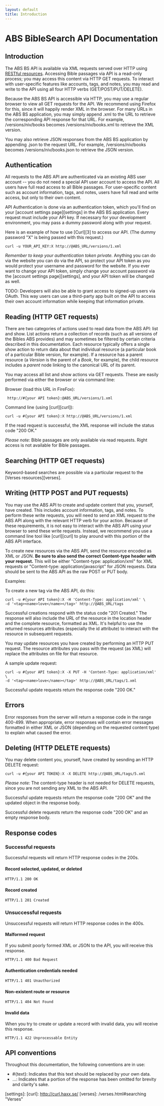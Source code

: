 ```yaml
---
layout: default
title: Introduction
---
```


# ABS BibleSearch API Documentation

## Introduction

The ABS BS API is available via XML requests served over HTTP using [RESTful resources][rest].  Accessing Bible passages via API is a read-only process; you may access this content via HTTP GET requests.  To interact with user-specific features like accounts, tags, and notes, you may read and write to the API using all four HTTP verbs (GET/POST/PUT/DELETE).  

Because the ABS BS API is accessible via HTTP, you may use a regular browser to view all GET requests for the API.  We recommend using Firefox for this, since it will happily render XML in the browser.  For many URLs in the ABS BS application, you may simply append .xml to the URL to retrieve the corresponding API response for that URL.  For example, /versions/niv/books becomes /versions/niv/books.xml to retrieve the XML version.

You may also retrieve JSON responses from the ABS BS application by appending .json to the request URL.  For example, /versions/niv/books becomes /versions/niv/books.json to retrieve the JSON version.

## Authentication

All requests to the ABS API are authenticated via an existing ABS user account -- you do not need a special API user account to access the API.  All users have full read access to all Bible passages.  For user-specific content such as account information, tags, and notes, users have full read and write access, but only to their own content.

API Authentication is done via an authentication token, which you'll find on your [account settings page][settings] in the ABS BS application.  Every request must include your API key.  If necessary for your development environment, you may pass a dummy password along with your request.

Here is an example of how to use [Curl][3] to access our API.  (The dummy password "X" is being passed with this request.)                      

    curl -u YOUR_API_KEY:X http://@ABS_URL/versions/1.xml
    
*Remember to keep your authentication token private.*  Anything you can do via the website you can do via the API, so protect your API token as you would protect your username and password for the website.  If you ever want to change your API token, simply change your account password via the [account settings page][settings], and your API token will be changed as well.

TODO: Developers will also be able to grant access to signed-up users via OAuth.  This way users can use a third-party app built on the API to access their own account information while keeping that information private.

## Reading (HTTP GET requests)

There are two categories of actions used to read data from the ABS API: list and show.  List actions return a collection of records (such as all versions of the Bibles ABS provides) and may sometimes be filtered by certain criteria described in this documentation.  Each resource typically offers a single show action to return data about that individual resource (a particular book of a particular Bible version, for example).  If a resource has a parent resource (a _Version_ is the parent of a _Book_, for example), the child resource includes a _parent_ node linking to the canonical URL of its parent.

You may access all list and show actions via GET requests.  These are easily performed via either the browser or via command line:

Browser (load this URL in FireFox):

     http://#{your API token}:@ABS_URL/versions/1.xml

Command line (using [curl][curl]):

    curl -u #{your API token}:X http://@ABS_URL/versions/1.xml
    
If the read request is successful, the XML response will include the status code "200 OK."

*Please note:* Bible passages are only available via read requests.  Right access is not available for Bible passages.  

## Searching (HTTP GET requests)

Keyword-based searches are possible via a particular request to the [Verses resources][verses].

## Writing (HTTP POST and PUT requests)  

You may use the ABS API to create and update content that you, yourself, have created.  This includes account information, tags, and notes.  To perform these write requests, you will need to send an XML request to the ABS API along with the relevant HTTP verb for your action.  Because of these requirements, it is not easy to interact with the ABS API using your browser to send these write requests.  Instead, we recommend you use a command line tool like [curl][curl] to play around with this portion of the ABS API interface.

To create new resources via the ABS API, send the resource encoded as XML or JSON.  **Be sure to also send the correct Content-type header with your request.**  This will be either "Content-type: application/xml" for XML requests or "Content-type: application/javascript" for JSON requests.  Data should be sent to the ABS API as the raw POST or PUT body.                            

Examples:

To create a new tag via the ABS API, do this:

    curl -u #{your API token}:X -H 'Content-Type: application/xml' \
    -d '<tag><name>love</name></tag>' http://@ABS_URL/tags
    
Successful creations respond with the status code "201 Created."  The response will also include the URL of the resource in the location header and the complete resource, formatted as XML.  It's helpful to use the returned resources attributes (especially the id attribute) to interact with the resource in subsequent requests.

You may update resources you have created by performing an HTTP PUT request.  The resource attributes you pass with the request (as XML) will replace the attributes on file for that resource.

A sample update request:

    curl -u #{your API token}:X -X PUT -H 'Content-Type: application/xml' \
    -d '<tag><name>love</name></tag>' http://@ABS_URL/tags/1.xml

Successful update requests return the response code "200 OK."

## Errors

Error responses from the server will return a response code in the range 400-499.  When appropriate, error responses will contain error messages formatted in either XML or JSON (depending on the requested content type) to explain what caused the error.

## Deleting (HTTP DELETE requests)

You may delete content you, yourself, have created by sesnding an HTTP DELETE request:

    curl -u #{your API TOKEN}:X -X DELETE http://@ABS_URL/tags/5.xml
    
*Please note:* The content-type header is not needed for DELETE requests, since you are not sending any XML to the ABS API.  

Successful update requests return the response code "200 OK" and the updated object in the response body.

Successful delete requests return the response code "200 OK" and an empty response body.

## Response codes

### Successful requests

Successful requests will return HTTP response codes in the 200s.

#### Record selected, updated, or deleted

    HTTP/1.1 200 OK

#### Record created

    HTTP/1.1 201 Created

### Unsuccessful requests

Unsuccessful requests will return HTTP response codes in the 400s.
     
#### Malformed request      

If you submit poorly formed XML or JSON to the API, you will receive this response.

    HTTP/1.1 400 Bad Request

#### Authentication credentials needed

    HTTP/1.1 401 Unauthorized

#### Non-existent route or resource

    HTTP/1.1 404 Not Found
    
#### Invalid data

When you try to create or update a record with invalid data, you will receive this response.

    HTTP/1.1 422 Unprocessable Entity

## API conventions           

Throughout this documentation, the following conventions are in use:

* #{text}: Indicates that this text should be replaced by your own data.
* ...: Indicates that a portion of the response has been omitted for brevity and clarity's sake.

[rest]: http://en.wikipedia.org/wiki/Representational_State_Transfer "REST"
[settings]: 
[curl]: http://curl.haxx.se/
[verses]: /verses.html#searching "Verses"